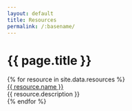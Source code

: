 ```yaml
---
layout: default
title: Resources
permalink: /:basename/
---
```


# {{ page.title }}

<div class="mt-8 grid grid-cols-1 sm:grid-cols-2 lg:grid-cols-3 gap-6">
{% for resource in site.data.resources %}
  <div class="border border-gray-300">
    <a href="{{ resource.link }}" title="{{ resource.name }}">
      <img src="/uploads/{{ resource.image }}" class="w-full h-48" alt="">
    </a>
    <div class="p-4">
      <a href="{{ resource.link }}">{{ resource.name }}</a>
      <div class="mt-2 text-gray-600">{{ resource.description }}</div>
    </div>
  </div>
{% endfor %}
</div>

